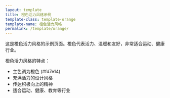 ```yaml
---
layout: template
title: 橙色活力风格示例
template-class: template-orange
template-name: 橙色活力风格
permalink: /template/orange/
---
```


<p>这是橙色活力风格的示例页面。橙色代表活力、温暖和友好，非常适合运动、健康行业。</p>

<p>橙色活力风格的特点：</p>
<ul>
  <li>主色调为橙色 (#fd7e14)</li>
  <li>充满活力的设计风格</li>
  <li>传达积极向上的精神</li>
  <li>适合运动、健康、教育等行业</li>
</ul>